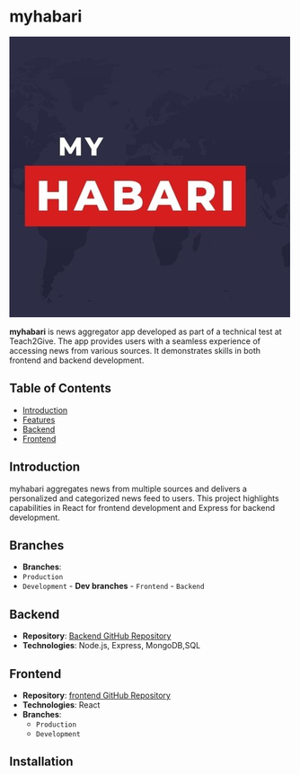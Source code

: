 # myhabari

![MyHabari Logo](app_utils/NEWS.jpg) <!-- Replace with the actual path to your logo image -->

**myhabari** is  news aggregator app developed as part of a technical test at Teach2Give. The app provides users with a seamless experience of accessing news from various sources. It demonstrates skills in both frontend and backend development.

## Table of Contents

- [Introduction](#introduction)
- [Features](#features)
- [Backend](#backend)
- [Frontend](#frontend)

## Introduction

myhabari aggregates news from multiple sources and delivers a personalized and categorized news feed to users. This project highlights capabilities in React for frontend development and Express for backend development.


## Branches
  - **Branches**:
  - `Production`
  - `Development`
        - **Dev branches**
                - `Frontend`
                - `Backend`
          


## Backend

- **Repository**: [Backend GitHub Repository](<https://github.com/mbugua97/MyHabari>)
- **Technologies**: Node.js, Express, MongoDB,SQL


## Frontend

- **Repository**: [frontend GitHub Repository](<https://github.com/mbugua97/MyHabari>)
- **Technologies**: React
- **Branches**:
  - `Production`
  - `Development`


## Installation

